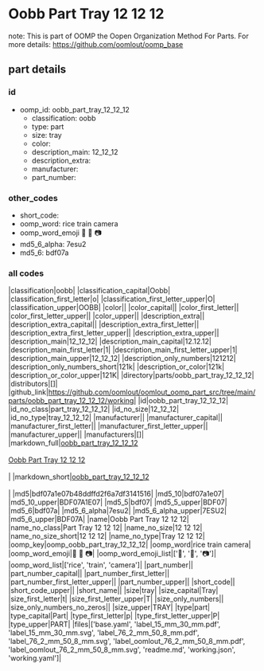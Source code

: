 # Oobb Part Tray 12 12 12  

note: This is part of OOMP the Oopen Organization Method For Parts. For more details: https://github.com/oomlout/oomp_base

##  part details





### id
* oomp_id: oobb_part_tray_12_12_12
  * classification: oobb
  * type: part
  * size: tray
  * color: 
  * description_main: 12_12_12
  * description_extra: 
  * manufacturer: 
  * part_number: 

### other_codes
* short_code: 
* oomp_word: rice train camera
* oomp_word_emoji :rice: :train: :camera:
* md5_6_alpha: 7esu2
* md5_6: bdf07a

### all codes 
|classification|oobb|
|classification_capital|Oobb|
|classification_first_letter|o|
|classification_first_letter_upper|O|
|classification_upper|OOBB|
|color||
|color_capital||
|color_first_letter||
|color_first_letter_upper||
|color_upper||
|description_extra||
|description_extra_capital||
|description_extra_first_letter||
|description_extra_first_letter_upper||
|description_extra_upper||
|description_main|12_12_12|
|description_main_capital|12.12.12|
|description_main_first_letter|1|
|description_main_first_letter_upper|1|
|description_main_upper|12_12_12|
|description_only_numbers|121212|
|description_only_numbers_short|121k|
|description_or_color|121k|
|description_or_color_upper|121K|
|directory|parts/oobb_part_tray_12_12_12|
|distributors|[]|
|github_link|https://github.com/oomlout/oomlout_oomp_part_src/tree/main/parts/oobb_part_tray_12_12_12/working|
|id|oobb_part_tray_12_12_12|
|id_no_class|part_tray_12_12_12|
|id_no_size|12_12_12|
|id_no_type|tray_12_12_12|
|manufacturer||
|manufacturer_capital||
|manufacturer_first_letter||
|manufacturer_first_letter_upper||
|manufacturer_upper||
|manufacturers|[]|
|markdown_full|[oobb_part_tray_12_12_12](https://github.com/oomlout/oomlout_oomp_part_src/tree/main/parts/oobb_part_tray_12_12_12/working)<br>[](https://github.com/oomlout/oomlout_oomp_part_src/tree/main/parts/oobb_part_tray_12_12_12/working)<br>[Oobb Part Tray 12 12 12](https://github.com/oomlout/oomlout_oomp_part_src/tree/main/parts/oobb_part_tray_12_12_12/working)<br><br>|
|markdown_short|[oobb_part_tray_12_12_12](https://github.com/oomlout/oomlout_oomp_part_src/tree/main/parts/oobb_part_tray_12_12_12/working)<br><br>|
|md5|bdf07a1e07b48ddffd2f6a7df3141516|
|md5_10|bdf07a1e07|
|md5_10_upper|BDF07A1E07|
|md5_5|bdf07|
|md5_5_upper|BDF07|
|md5_6|bdf07a|
|md5_6_alpha|7esu2|
|md5_6_alpha_upper|7ESU2|
|md5_6_upper|BDF07A|
|name|Oobb Part Tray 12 12 12|
|name_no_class|Part Tray 12 12 12|
|name_no_size|12 12 12|
|name_no_size_short|12 12 12|
|name_no_type|Tray 12 12 12|
|oomp_key|oomp_oobb_part_tray_12_12_12|
|oomp_word|rice train camera|
|oomp_word_emoji|:rice: :train: :camera:|
|oomp_word_emoji_list|[':rice:', ':train:', ':camera:']|
|oomp_word_list|['rice', 'train', 'camera']|
|part_number||
|part_number_capital||
|part_number_first_letter||
|part_number_first_letter_upper||
|part_number_upper||
|short_code||
|short_code_upper||
|short_name||
|size|tray|
|size_capital|Tray|
|size_first_letter|t|
|size_first_letter_upper|T|
|size_only_numbers||
|size_only_numbers_no_zeros||
|size_upper|TRAY|
|type|part|
|type_capital|Part|
|type_first_letter|p|
|type_first_letter_upper|P|
|type_upper|PART|
|files|['base.yaml', 'label_15_mm_30_mm.pdf', 'label_15_mm_30_mm.svg', 'label_76_2_mm_50_8_mm.pdf', 'label_76_2_mm_50_8_mm.svg', 'label_oomlout_76_2_mm_50_8_mm.pdf', 'label_oomlout_76_2_mm_50_8_mm.svg', 'readme.md', 'working.json', 'working.yaml']|
